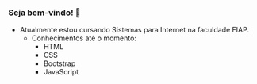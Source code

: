 ### Seja bem-vindo! 👋

- Atualmente estou cursando Sistemas para Internet na faculdade FIAP.
  - Conhecimentos até o momento:
    - HTML
    - CSS
    - Bootstrap
    - JavaScript

<!--
**gstvlmachado/gstvlmachado** is a ✨ _special_ ✨ repository because its `README.md` (this file) appears on your GitHub profile.

Here are some ideas to get you started:

- 🔭 I’m currently working on ...
- 🌱 I’m currently learning ...
- 👯 I’m looking to collaborate on ...
- 🤔 I’m looking for help with ...
- 💬 Ask me about ...
- 📫 How to reach me: ...
- 😄 Pronouns: ...
- ⚡ Fun fact: ...
-->
